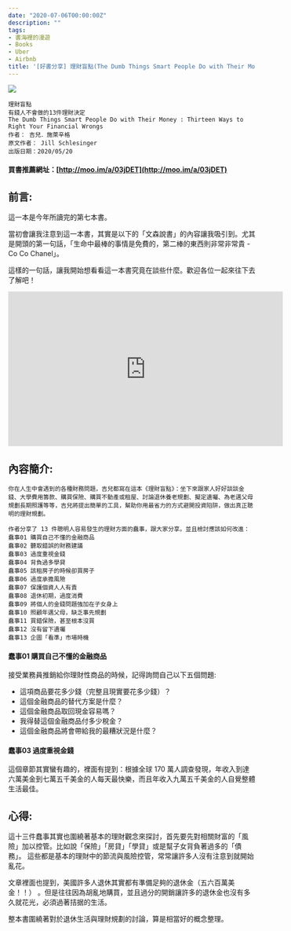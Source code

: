 ```yaml
---
date: "2020-07-06T00:00:00Z"
description: ""
tags:
- 書海裡的漫遊
- Books
- Uber
- Airbnb
title: '[好書分享] 理財盲點(The Dumb Things Smart People Do with Their Money)'
---
```




<div><a href="http://moo.im/a/03jDET" title="理財盲點"><img src="https://cdn.readmoo.com/cover/79/5gc2h25_210x315.jpg?v=0"></a></div>




```
理財盲點
有錢人不會做的13件理財決定
The Dumb Things Smart People Do with Their Money : Thirteen Ways to Right Your Financial Wrongs
作者： 吉兒．施萊辛格  
原文作者： Jill Schlesinger  
出版日期：2020/05/20 
```

#### 買書推薦網址：[http://moo.im/a/03jDET](http://moo.im/a/03jDET)

## 前言:

這一本是今年所讀完的第七本書。

當初會讓我注意到這一本書，其實是以下的「文森說書」的內容讓我吸引到。尤其是開頭的第一句話，「生命中最棒的事情是免費的，第二棒的東西則非常非常貴 - Co Co Chanel」。

這樣的一句話，讓我開始想看看這一本書究竟在談些什麼。歡迎各位一起來往下去了解吧！



<iframe width="560" height="315" src="https://www.youtube.com/embed/d-BSIlKcyoI" frameborder="0" allow="accelerometer; autoplay; encrypted-media; gyroscope; picture-in-picture" allowfullscreen></iframe>



## 內容簡介:

```
你在人生中會遇到的各種財務問題，吉兒都寫在這本《理財盲點》：坐下來跟家人好好談談金錢、大學費用籌款、購買保險、購買不動產或租屋、討論退休養老規劃、擬定遺囑、為老邁父母規劃長期照護等等，吉兒將提出簡單的工具，幫助你用最省力的方式避開投資陷阱，做出真正聰明的理財規劃。

作者分享了 13 件聰明人容易發生的理財方面的蠢事，跟大家分享。並且檢討應該如何改進：
蠢事01 購買自己不懂的金融商品
蠢事02 聽取錯誤的財務建議
蠢事03 過度重視金錢
蠢事04 背負過多學貸
蠢事05 該租房子的時候卻買房子
蠢事06 過度承擔風險
蠢事07 保護個資人人有責
蠢事08 退休初期，過度消費
蠢事09 將個人的金錢問題強加在子女身上
蠢事10 照顧年邁父母，缺乏事先規劃
蠢事11 買錯保險，甚至根本沒買
蠢事12 沒有留下遺囑
蠢事13 企圖「看準」市場時機
```

#### 蠢事01 購買自己不懂的金融商品

接受業務員推銷給你理財性商品的時候，記得詢問自己以下五個問題:

- 這項商品要花多少錢（完整且現實要花多少錢）？
- 這個金融商品的替代方案是什麼？
- 這個金融商品取回現金容易嗎？
- 我得替這個金融商品付多少稅金？
- 這個金融商品將會帶給我的最糟狀況是什麼？



#### 蠢事03 過度重視金錢

這個章節其實蠻有趣的，裡面有提到：根據全球 170 萬人調查發現，年收入到達六萬美金到七萬五千美金的人每天最快樂，而且年收入九萬五千美金的人自覺整體生活最佳。



## 心得:

這十三件蠢事其實也圍繞著基本的理財觀念來探討，首先要先對相關財富的「風險」加以控管。比如說「保險」「房貸」「學貸」或是幫子女背負著過多的「債務」。 這些都是基本的理財中的節流與風險控管，常常讓許多人沒有注意到就開始亂花。

文章裡面也提到，美國許多人退休其實都有準備足夠的退休金（五六百萬美金！！） 。但是往往因為胡亂地購買，並且過分的開銷讓許多的退休金也沒有多久就花光，必須過著拮据的生活。

整本書圍繞著對於退休生活與理財規劃的討論，算是相當好的概念整理。